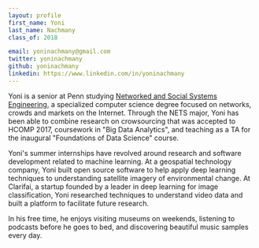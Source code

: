 ```yaml
---
layout: profile
first_name: Yoni
last_name: Nachmany
class_of: 2018

email: yoninachmany@gmail.com
twitter: yoninachmany
github: yoninachmany
linkedin: https://www.linkedin.com/in/yoninachmany
---
```


Yoni is a senior at Penn studying [Networked and Social Systems Engineering](http://www.nets.upenn.edu/), a specialized computer science degree focused on networks, crowds and markets on the Internet. Through the NETS major, Yoni has been able to combine research on crowsourcing that was accepted to HCOMP 2017, coursework in "Big Data Analytics", and teaching as a TA for the inaugural "Foundations of Data Science" course.

Yoni's summer internships have revolved around research and software development related to machine learning. At a geospatial technology company, Yoni built open source software to help apply deep learning techniques to understanding satellite imagery of environmental change. At Clarifai, a startup founded by a leader in deep learning for image classification, Yoni researched techniques to understand video data and built a platform to facilitate future research.

In his free time, he enjoys visiting museums on weekends, listening to podcasts
before he goes to bed, and discovering beautiful music samples every day.
